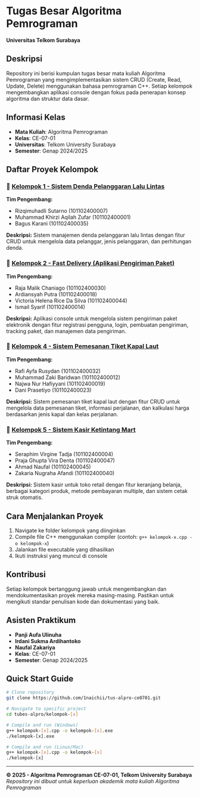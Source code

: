# Tugas Besar Algoritma Pemrograman
**Universitas Telkom Surabaya**

## Deskripsi
Repository ini berisi kumpulan tugas besar mata kuliah Algoritma Pemrograman yang mengimplementasikan sistem CRUD (Create, Read, Update, Delete) menggunakan bahasa pemrograman C++. Setiap kelompok mengembangkan aplikasi console dengan fokus pada penerapan konsep algoritma dan struktur data dasar.

## Informasi Kelas
- **Mata Kuliah**: Algoritma Pemrograman
- **Kelas**: CE-07-01
- **Universitas**: Telkom University Surabaya
- **Semester**: Genap 2024/2025

## Daftar Proyek Kelompok

### 📁 [Kelompok 1 - Sistem Denda Pelanggaran Lalu Lintas](./kelompok-1/)
**Tim Pengembang:**
- Rizqimuhadli Sutarno (101102400007)
- Muhammad Khirzi Aqilah Zufar (101102400001)
- Bagus Karani (101102400035)

**Deskripsi:** Sistem manajemen denda pelanggaran lalu lintas dengan fitur CRUD untuk mengelola data pelanggar, jenis pelanggaran, dan perhitungan denda.

### 📁 [Kelompok 2 - Fast Delivery (Aplikasi Pengiriman Paket)](./kelompok-2/)
**Tim Pengembang:**
- Raja Malik Chaniago (101102400030)
- Ardiansyah Putra (101102400018)
- Victoria Helena Rice Da Silva (101102400044)
- Ismail Syarif (101102400014)

**Deskripsi:** Aplikasi console untuk mengelola sistem pengiriman paket elektronik dengan fitur registrasi pengguna, login, pembuatan pengiriman, tracking paket, dan manajemen data pengiriman.

### 📁 [Kelompok 4 - Sistem Pemesanan Tiket Kapal Laut](./kelompok-4/)
**Tim Pengembang:**
- Rafi Ayfa Rusydan (101102400032)
- Muhammad Zaki Baridwan (101102400012)
- Najwa Nur Hafiyyani (101102400019)
- Dani Prasetiyo (101102400023)

**Deskripsi:** Sistem pemesanan tiket kapal laut dengan fitur CRUD untuk mengelola data pemesanan tiket, informasi perjalanan, dan kalkulasi harga berdasarkan jenis kapal dan kelas perjalanan.

### 📁 [Kelompok 5 - Sistem Kasir Ketintang Mart](./kelompok-5/)
**Tim Pengembang:**
- Seraphim Virgine Tadja (101102400004)
- Praja Ghupta Vira Denta (101102400047)
- Ahmad Naufal (101102400045)
- Zakaria Nugraha Afandi (101102400040)

**Deskripsi:** Sistem kasir untuk toko retail dengan fitur keranjang belanja, berbagai kategori produk, metode pembayaran multiple, dan sistem cetak struk otomatis.


## Cara Menjalankan Proyek
1. Navigate ke folder kelompok yang diinginkan
2. Compile file C++ menggunakan compiler (contoh: `g++ kelompok-x.cpp -o kelompok-x`)
3. Jalankan file executable yang dihasilkan
4. Ikuti instruksi yang muncul di console

## Kontribusi
Setiap kelompok bertanggung jawab untuk mengembangkan dan mendokumentasikan proyek mereka masing-masing. Pastikan untuk mengikuti standar penulisan kode dan dokumentasi yang baik.

## Asisten Praktikum
- **Panji Aufa Ulinuha**
- **Irdani Sukma Ardihantoko**
- **Naufal Zakariya**
- **Kelas**: CE-07-01
- **Semester**: Genap 2024/2025

## Quick Start Guide
```bash
# Clone repository
git clone https://github.com/1naichii/tus-alpro-ce0701.git

# Navigate to specific project
cd tubes-alpro/kelompok-[x]

# Compile and run (Windows)
g++ kelompok-[x].cpp -o kelompok-[x].exe
./kelompok-[x].exe

# Compile and run (Linux/Mac)
g++ kelompok-[x].cpp -o kelompok-[x]
./kelompok-[x]
```

---
**© 2025 - Algoritma Pemrograman CE-07-01, Telkom University Surabaya**  
*Repository ini dibuat untuk keperluan akademik mata kuliah Algoritma Pemrograman*
